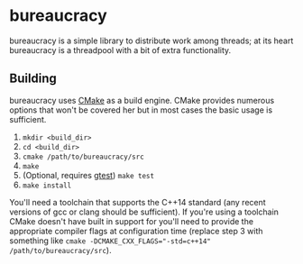 # bureaucracy
bureaucracy is a simple library to distribute work among threads; at its heart
bureaucracy is a threadpool with a bit of extra functionality.

## Building
bureaucracy uses [CMake][1] as a build engine.  CMake provides numerous
options that won't be covered her but in most cases the basic usage is
sufficient.

1. `mkdir <build_dir>`
2. `cd <build_dir>`
3. `cmake /path/to/bureaucracy/src`
4. `make`
5. (Optional, requires [gtest][2]) `make test`
6. `make install`

You'll need a toolchain that supports the C++14 standard (any recent versions
of gcc or clang should be sufficient).  If you're using a toolchain CMake
doesn't have built in support for you'll need to provide the appropriate
compiler flags at configuration time (replace step 3 with something like
`cmake -DCMAKE_CXX_FLAGS="-std=c++14" /path/to/bureaucracy/src`).

[1]: https://cmake.org/ "CMake"
[2]: https://github.com/google/googletest "gtest"
